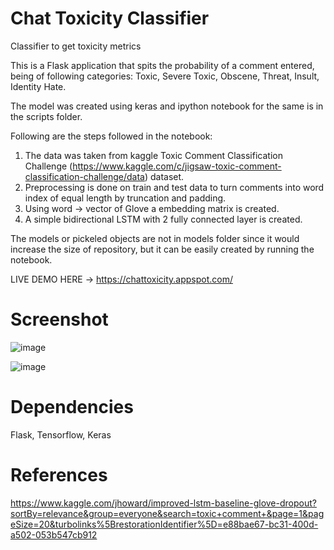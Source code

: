 # Chat Toxicity Classifier
Classifier to get toxicity metrics

This is a Flask application that spits the probability of a comment entered, being of following categories: Toxic, Severe Toxic, Obscene, Threat, Insult, Identity Hate.

The model was created using keras and ipython notebook for the same is in the scripts folder. 

Following are the steps followed in the notebook:

1. The data was taken from kaggle Toxic Comment Classification Challenge (https://www.kaggle.com/c/jigsaw-toxic-comment-classification-challenge/data) dataset.
2. Preprocessing is done on train and test data to turn comments into word index of equal length by truncation and padding.
3. Using word -> vector of Glove a embedding matrix is created.
4. A simple bidirectional LSTM with 2 fully connected layer is created.

The models or pickeled objects are not in models folder since it would increase the size of repository, but it can be easily created by running the notebook.

LIVE DEMO HERE -> https://chattoxicity.appspot.com/

# Screenshot

![image](https://user-images.githubusercontent.com/16362957/66312699-ab04c880-e900-11e9-9c31-ca3f671a0107.png)

![image](https://user-images.githubusercontent.com/16362957/66312796-d2f42c00-e900-11e9-8e1d-48dabb8c6062.png)

# Dependencies
Flask, Tensorflow, Keras

# References
https://www.kaggle.com/jhoward/improved-lstm-baseline-glove-dropout?sortBy=relevance&group=everyone&search=toxic+comment+&page=1&pageSize=20&turbolinks%5BrestorationIdentifier%5D=e88bae67-bc31-400d-a502-053b547cb912
